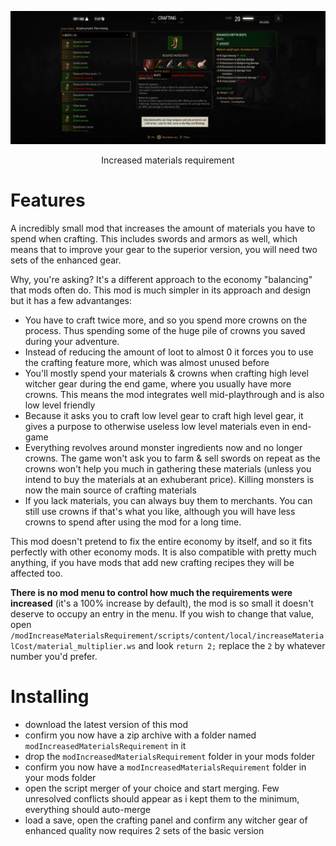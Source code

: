 ![banner](docs/banner.png)
<div align="center">Increased materials requirement</div>

# Features
A incredibly small mod that increases the amount of materials you have to spend when crafting. This includes swords and armors as well, which means that to improve your gear to the superior version, you will need two sets of the enhanced gear.

Why, you're asking? It's a different approach to the economy "balancing" that mods often do. This mod is much simpler in its approach and design but it has a few advantanges:
- You have to craft twice more, and so you spend more crowns on the process. Thus spending some of the huge pile of crowns you saved during your adventure.
- Instead of reducing the amount of loot to almost 0 it forces you to use the crafting feature more, which was almost unused before
- You'll mostly spend your materials & crowns when crafting high level witcher gear during the end game, where you usually have more crowns. This means the mod integrates well mid-playthrough and is also low level friendly
- Because it asks you to craft low level gear to craft high level gear, it gives a purpose to otherwise useless low level materials even in end-game
- Everything revolves around monster ingredients now and no longer crowns. The game won't ask you to farm & sell swords on repeat as the crowns won't help you much in gathering these materials (unless you intend to buy the materials at an exhuberant price). Killing monsters is now the main source of crafting materials
- If you lack materials, you can always buy them to merchants. You can still use crowns if that's what you like, although you will have less crowns to spend after using the mod for a long time.

This mod doesn't pretend to fix the entire economy by itself, and so it fits perfectly with other economy mods. It is also compatible with pretty much anything, if you have mods that add new crafting recipes they will be affected too.

__There is no mod menu to control how much the requirements were increased__ (it's a 100% increase by default), the mod is so small it doesn't deserve to occupy an entry in the menu. If you wish to change that value, open `/modIncreaseMaterialsRequirement/scripts/content/local/increaseMaterialCost/material_multiplier.ws` and look `return 2;` replace the `2` by whatever number you'd prefer.

# Installing
 - download the latest version of this mod
- confirm you now have a zip archive with a folder named `modIncreasedMaterialsRequirement` in it
 - drop the `modIncreasedMaterialsRequirement` folder in your mods folder
 - confirm you now have a `modIncreasedMaterialsRequirement` folder in your mods folder
 - open the script merger of your choice and start merging. Few unresolved conflicts should appear as i kept them to the minimum, everything should auto-merge
 - load a save, open the crafting panel and confirm any witcher gear of enhanced quality now requires 2 sets of the basic version